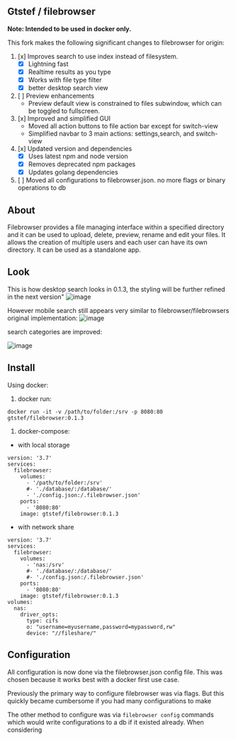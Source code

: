 ## Gtstef / filebrowser

**Note: Intended to be used in docker only.**

This fork makes the following significant changes to filebrowser for origin:

 1. [x] Improves search to use index instead of filesystem.
    - [x] Lightning fast
    - [x] Realtime results as you type
    - [x] Works with file type filter
    - [x] better desktop search view
 1. [ ] Preview enhancements
    - Preview default view is constrained to files subwindow,
    which can be toggled to fullscreen.
 1. [x] Improved and simplified GUI
    - Moved all action buttons to file action bar except for switch-view
    - Simplified navbar to 3 main actions: settings,search, and switch-view
 1. [x] Updated version and dependencies
    - [x] Uses latest npm and node version
    - [x] Removes deprecated npm packages
    - [x] Updates golang dependencies
 1. [ ] Moved all configurations to filebrowser.json.
  no more flags or binary operations to db

## About

Filebrowser provides a file managing interface within a specified directory 
and it can be used to upload, delete, preview, rename and edit your files. 
It allows the creation of multiple users and each user can have its own 
directory. It can be used as a standalone app.

## Look

This is how desktop search looks in 0.1.3, the styling will be further refined in the next version" 
![image](https://github.com/gtsteffaniak/filebrowser/assets/42989099/761f2a08-cafb-4f79-90fe-48fa50679f48)

However mobile search still appears very similar to filebrowser/filebrowsers original implementation:
![image](https://github.com/gtsteffaniak/filebrowser/assets/42989099/03af7760-73a0-4a5d-ab32-84815e455245)

search categories are improved:

![image](https://github.com/gtsteffaniak/filebrowser/assets/42989099/5572ef20-3047-43b9-92f8-95c4ce6f12b5)

## Install

Using docker:

1. docker run:

```
docker run -it -v /path/to/folder:/srv -p 8080:80 gtstef/filebrowser:0.1.3
```

1. docker-compose:

  - with local storage

```
version: '3.7'
services:
  filebrowser:
    volumes:
      - '/path/to/folder:/srv'
      #- './database/:/database/'
      - './config.json:/.filebrowser.json'
    ports:
      - '8080:80'
    image: gtstef/filebrowser:0.1.3
```

  - with network share

```
version: '3.7'
services:
  filebrowser:
    volumes:
      - 'nas:/srv'
      #- './database/:/database/'
      #- './config.json:/.filebrowser.json'
    ports:
      - '8080:80'
    image: gtstef/filebrowser:0.1.3
volumes:
  nas:
    driver_opts:
      type: cifs
      o: "username=myusername,password=mypassword,rw"
      device: "//fileshare/"
```

## Configuration

All configuration is now done via the filebrowser.json config file. 
This was chosen because it works best with a docker first use case.

Previously the primary way to configure filebrowser was via flags. 
But this quickly became cumbersome if you had many configurations to make

The other method to configure was via `filebrowser config` commands which 
would write configurations to a db if it existed already.
When considering
